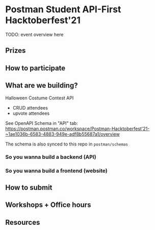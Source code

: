 # Postman Student API-First Hacktoberfest'21
TODO: event overview here 

## Prizes 

## How to participate

## What are we building? 

Halloween Costume Contest API
- CRUD attendees
- upvote attendees 

See OpenAPI Schema in "API" tab:
https://postman.postman.co/workspace/Postman-Hacktoberfest'21-~1ae1036b-6583-4883-949e-adf8b55687a1/overview

The schema is also synced to this repo in `postman/schemas`

### So you wanna build a backend (API)

### So you wanna build a frontend (website)

## How to submit 

## Workshops + Office hours

## Resources



